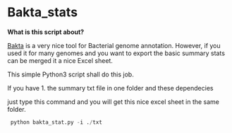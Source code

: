 # Bakta_stats

**What is this script about?**

[Bakta](https://github.com/oschwengers/bakta) is a very nice tool for Bacterial genome annotation. However, if you used it for many genomes and you want to export the basic summary stats can be merged it a nice Excel sheet.


This simple Python3 script shall do this job.

If you have 1. the summary txt file in one folder and  these dependecies 

just type this command and you will get this nice excel sheet in the same folder.

```python
 python bakta_stat.py -i ./txt
```
